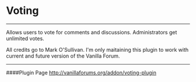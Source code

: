 # Voting

--------------------------------------------------------------------------

Allows users to vote for comments and discussions. Administrators get unlimited votes.

All credits go to Mark O'Sullivan. I'm only maitaining this plugin to work with current and future version of the Vanilla Forum.

--------------------------------------------------------------------------

####Plugin Page
http://vanillaforums.org/addon/voting-plugin